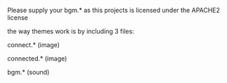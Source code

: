 Please supply your bgm.* as this projects is licensed under the APACHE2 license

the way themes work is by including 3 files:


connect.* (image)

connected.* (image)

bgm.* (sound)
